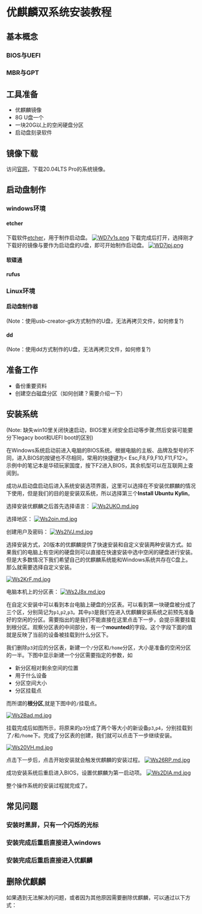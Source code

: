 # 优麒麟双系统安装教程

## 基本概念
### BIOS与UEFI

### MBR与GPT

## 工具准备

* 优麒麟镜像
* 8G U盘一个
* 一块20G以上的空闲硬盘分区
* 启动盘刻录软件

## 镜像下载
访问[官网](https://www.ubuntukylin.com/downloads/osdownload-cn.html)，下载20.04LTS Pro的系统镜像。

## 启动盘制作
### windows环境
#### etcher
下载软件[etcher](https://www.balena.io/etcher/)，用于制作启动盘。
[![WD7v1s.png](https://z3.ax1x.com/2021/07/22/WD7v1s.png)](https://imgtu.com/i/WD7v1s)
下载完成后打开，选择刚才下载好的镜像与要作为启动盘的U盘，即可开始制作启动盘。
[![WD7jpj.png](https://z3.ax1x.com/2021/07/22/WD7jpj.png)](https://imgtu.com/i/WD7jpj)

#### 软碟通

#### rufus

### Linux环境
#### 启动盘制作器
(Note：使用usb-creator-gtk方式制作的U盘，无法再拷贝文件，如何修复?)

#### dd
(Note：使用dd方式制作的U盘，无法再拷贝文件，如何修复?)

## 准备工作
* 备份重要资料
* 创建空白磁盘分区（如何创建？需要介绍一下）

## 安装系统
(Note: 缺失win10里关闭快速启动，BIOS里关闭安全启动等步骤;然后安装可能要分下legacy boot和UEFI boot的区别)

在Windows系统启动前进入电脑的BIOS系统。根据电脑的主板、品牌及型号的不同，进入BIOS的按键也不尽相同，常用的快捷键为< Esc,F8,F9,F10,F11,F12>。 示例中的笔记本是华硕玩家国度，按下F2进入BIOS，其余机型可以在互联网上查阅到。

成功从启动盘启动后进入系统安装选项界面，这里可以选择在不安装优麒麟的情况下使用，但是我们的目的是安装双系统，所以选择第三个**Install Ubuntu Kylin**。

选择安装优麒麟之后首先选择语言：
[![Ws2UKO.md.jpg](https://z3.ax1x.com/2021/07/23/Ws2UKO.md.jpg)](https://imgtu.com/i/Ws2UKO)

选择地区：
[![Ws2oin.md.jpg](https://z3.ax1x.com/2021/07/23/Ws2oin.md.jpg)](https://imgtu.com/i/Ws2oin)

创建用户及密码：
[![Ws2lVJ.md.jpg](https://z3.ax1x.com/2021/07/23/Ws2lVJ.md.jpg)](https://imgtu.com/i/Ws2lVJ)

选择安装方式，20版本的优麒麟提供了快速安装和自定义安装两种安装方式。如果我们的电脑上有空闲的硬盘则可以直接在快速安装中选中空闲的硬盘进行安装。但是大多数情况下我们希望自己的优麒麟系统能和Windows系统共存在C盘上。那么就需要选择自定义安装。

[![Ws2KrF.md.jpg](https://z3.ax1x.com/2021/07/23/Ws2KrF.md.jpg)](https://imgtu.com/i/Ws2KrF)

电脑本机上的分区表：
[![Ws2J8x.md.jpg](https://z3.ax1x.com/2021/07/23/Ws2J8x.md.jpg)](https://imgtu.com/i/Ws2J8x)

在自定义安装中可以看到本台电脑上硬盘的分区表。可以看到第一块硬盘被分成了三个区，分别简记为``p1``,``p2``,``p3``。其中``p3``是我们在进入优麒麟安装系统之前预先准备好的空闲的分区。需要指出的是我们不能直接在这里点击下一步，会提示需要挂载到根分区。观察分区表的中间部分，有一个**mounted**的字段。这个字段下面的值就是反映了当前的设备被挂载到什么分区下。

我们删除``p3``对应的分区表，新建一个``/``分区和``/home``分区，大小是准备的空闲分区的一半。下图中显示新建一个分区需要指定的参数，如

* 新分区相对剩余空间的位置
* 用于什么设备
* 分区空间大小
* 分区挂载点

而所谓的**根分区**,就是下图中的``/``挂载点。

[![Ws2Bad.md.jpg](https://z3.ax1x.com/2021/07/23/Ws2Bad.md.jpg)](https://imgtu.com/i/Ws2Bad)

挂载完成后如图所示，将原来的``p3``分成了两个等大小的新设备``p3``,``p4``，分别挂载到了``/``和``/home``下。完成了分区表的创建，我们就可以点击下一步继续安装。

[![Ws20VH.md.jpg](https://z3.ax1x.com/2021/07/23/Ws20VH.md.jpg)](https://imgtu.com/i/Ws20VH)

点击下一步后，点击开始安装就会触发优麒麟的安装过程。
[![Ws26RP.md.jpg](https://z3.ax1x.com/2021/07/23/Ws26RP.md.jpg)](https://imgtu.com/i/Ws26RP)

成功安装系统后重启进入BIOS，设置优麒麟为第一启动项。
[![Ws2DIA.md.jpg](https://z3.ax1x.com/2021/07/23/Ws2DIA.md.jpg)](https://imgtu.com/i/Ws2DIA)

整个操作系统的安装过程就完成了。

## 常见问题
### 安装时黑屏，只有一个闪烁的光标

### 安装完成后重启直接进入windows

### 安装完成后重启直接进入优麒麟

## 删除优麒麟
如果遇到无法解决的问题，或者因为其他原因需要删除优麒麟，可以通过以下方式： 
